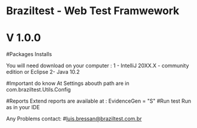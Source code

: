 # Braziltest - Web Test Framwework
# V 1.0.0

#Packages Installs
 
 You will need download on your computer :
  1 - IntelliJ 20XX.X - community edition or Eclipse
  2- Java 10.2
  
 #Important do know
 At Settings abouth path are in 
 com.braziltest.Utils.Config
 
 #Reports
   Extend reports are available at : EvidenceGen = "S"
 #Run test
 Run as in your IDE
 
 Any Problems contact:
 #luis.bressan@braziltest.com.br
 